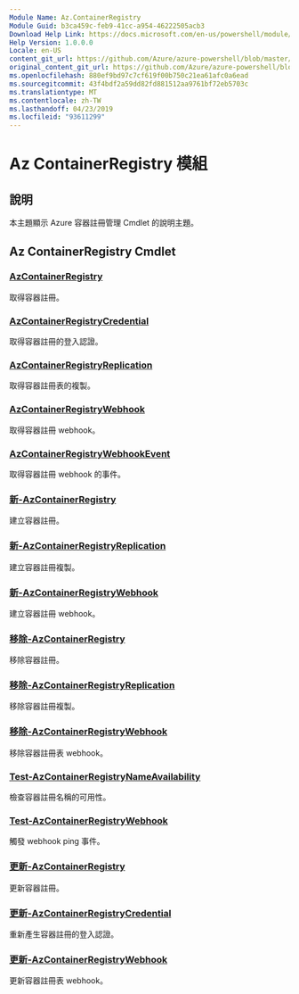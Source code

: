 ```yaml
---
Module Name: Az.ContainerRegistry
Module Guid: b3ca459c-feb9-41cc-a954-46222505acb3
Download Help Link: https://docs.microsoft.com/en-us/powershell/module/az.containerregistry
Help Version: 1.0.0.0
Locale: en-US
content_git_url: https://github.com/Azure/azure-powershell/blob/master/src/ContainerRegistry/ContainerRegistry/help/Az.ContainerRegistry.md
original_content_git_url: https://github.com/Azure/azure-powershell/blob/master/src/ContainerRegistry/ContainerRegistry/help/Az.ContainerRegistry.md
ms.openlocfilehash: 880ef9bd97c7cf619f00b750c21ea61afc0a6ead
ms.sourcegitcommit: 43f4bdf2a59dd82fd881512aa9761bf72eb5703c
ms.translationtype: MT
ms.contentlocale: zh-TW
ms.lasthandoff: 04/23/2019
ms.locfileid: "93611299"
---
```

# Az ContainerRegistry 模組
## 說明
本主題顯示 Azure 容器註冊管理 Cmdlet 的說明主題。

## Az ContainerRegistry Cmdlet
### [AzContainerRegistry](Get-AzContainerRegistry.md)
取得容器註冊。

### [AzContainerRegistryCredential](Get-AzContainerRegistryCredential.md)
取得容器註冊的登入認證。

### [AzContainerRegistryReplication](Get-AzContainerRegistryReplication.md)
取得容器註冊表的複製。

### [AzContainerRegistryWebhook](Get-AzContainerRegistryWebhook.md)
取得容器註冊 webhook。

### [AzContainerRegistryWebhookEvent](Get-AzContainerRegistryWebhookEvent.md)
取得容器註冊 webhook 的事件。

### [新-AzContainerRegistry](New-AzContainerRegistry.md)
建立容器註冊。

### [新-AzContainerRegistryReplication](New-AzContainerRegistryReplication.md)
建立容器註冊複製。

### [新-AzContainerRegistryWebhook](New-AzContainerRegistryWebhook.md)
建立容器註冊 webhook。

### [移除-AzContainerRegistry](Remove-AzContainerRegistry.md)
移除容器註冊。

### [移除-AzContainerRegistryReplication](Remove-AzContainerRegistryReplication.md)
移除容器註冊複製。

### [移除-AzContainerRegistryWebhook](Remove-AzContainerRegistryWebhook.md)
移除容器註冊表 webhook。

### [Test-AzContainerRegistryNameAvailability](Test-AzContainerRegistryNameAvailability.md)
檢查容器註冊名稱的可用性。

### [Test-AzContainerRegistryWebhook](Test-AzContainerRegistryWebhook.md)
觸發 webhook ping 事件。

### [更新-AzContainerRegistry](Update-AzContainerRegistry.md)
更新容器註冊。

### [更新-AzContainerRegistryCredential](Update-AzContainerRegistryCredential.md)
重新產生容器註冊的登入認證。

### [更新-AzContainerRegistryWebhook](Update-AzContainerRegistryWebhook.md)
更新容器註冊表 webhook。

